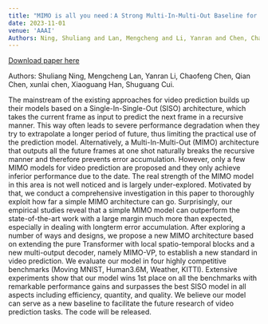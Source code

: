 ```yaml
---
title: "MIMO is all you need：A Strong Multi-In-Multi-Out Baseline for Video Prediction"
date: 2023-11-01
venue: 'AAAI'
Authors: Ning, Shuliang and Lan, Mengcheng and Li, Yanran and Chen, Chaofeng and Chen, Qian and Chen, Xunlai and Han, Xiaoguang and Cui, Shuguang
---
```


[Download paper here](https://arxiv.org/pdf/2212.04655)

Authors: Shuliang Ning, Mengcheng Lan, Yanran Li, Chaofeng Chen, Qian Chen, xunlai chen, Xiaoguang Han, Shuguang Cui.


The mainstream of the existing approaches for video prediction builds up their models based on a Single-In-Single-Out (SISO) architecture, which takes the current frame as input to predict the next frame in a recursive manner. This way often leads to severe performance degradation when they try to extrapolate a longer period of future, thus limiting the practical use of the prediction model. Alternatively, a Multi-In-Multi-Out (MIMO) architecture that outputs all the future frames at one shot naturally breaks the recursive manner and therefore prevents error accumulation. However, only a few MIMO models for video prediction are proposed and they only achieve inferior performance due to the date. The real strength of the MIMO model in this area is not well noticed and is largely under-explored. Motivated by that, we conduct a comprehensive investigation in this paper to thoroughly exploit how far a simple MIMO architecture can go. Surprisingly, our empirical studies reveal that a simple MIMO model can outperform the state-of-the-art work with a large margin much more than expected, especially in dealing with longterm error accumulation. After exploring a number of ways and designs, we propose a new MIMO architecture based on extending the pure Transformer with local spatio-temporal blocks and a new multi-output decoder, namely MIMO-VP, to establish a new standard in video prediction. We evaluate our model in four highly competitive benchmarks (Moving MNIST, Human3.6M, Weather, KITTI). Extensive experiments show that our model wins 1st place on all the benchmarks with remarkable performance gains and surpasses the best SISO model in all aspects including efficiency, quantity, and quality. We believe our model can serve as a new baseline to facilitate the future research of video prediction tasks. The code will be released.